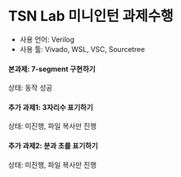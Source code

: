 # TSN Lab 미니인턴 과제수행
* 사용 언어: Verilog
* 사용 툴: Vivado, WSL, VSC, Sourcetree

#### 본과제: 7-segment 구현하기
상태: 동작 성공

#### 추가 과제1: 3자리수 표기하기
상태: 미진행, 파일 복사만 진행

#### 추가 과제2: 분과 초를 표기하기
상태: 미진행, 파일 복사만 진행
